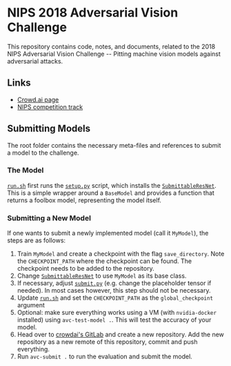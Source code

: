 # NIPS 2018 Adversarial Vision Challenge
This repository contains code, notes, and documents, related to the 2018 NIPS Adversarial Vision Challenge -- Pitting machine vision models against adversarial attacks.

## Links
* [Crowd.ai page](https://www.crowdai.org/challenges/nips-2018-adversarial-vision-challenge)
* [NIPS competition track](https://nips.cc/Conferences/2018/CompetitionTrack)

## Submitting Models

The root folder contains the necessary meta-files and references to submit a model to the challenge.

### The Model
[`run.sh`](./run.sh) first runs the [`setup.py`](./resnet-base/setup.py) script, which installs the 
[`SubmittableResNet`](./resnet-base/resnet_base/model/submittable_resnet.py). This is a simple wrapper around 
a `BaseModel` and provides a function that returns a foolbox model, representing the model itself.

### Submitting a New Model
If one wants to submit a newly implemented model (call it `MyModel`), the steps are as follows:

1. Train `MyModel` and create a checkpoint with the flag `save_directory`.
Note the `CHECKPOINT_PATH` where the checkpoint can be found. The checkpoint needs to be added to the repository.
2. Change [`SubmittableResNet`](./resnet-base/resnet_base/model/submittable_resnet.py) to use `MyModel` as
its base class. 
3. If necessary, adjust [`submit.py`](./resnet-base/resnet_base/mains/submit.py) (e.g. change the placeholder
tensor if needed). In most cases however, this step should not be necessary.
4. Update [`run.sh`](./run.sh) and set the `CHECKPOINT_PATH` as the `global_checkpoint` argument
5. Optional: make sure everything works using a VM (with `nvidia-docker` installed) using `avc-test-model .`. This will
test the accuracy of your model.
6. Head over to [crowdai's GitLab](https://gitlab.crowdai.org) and create a new repository. 
Add the new repository as a new remote of this repository, commit and push everything.
7. Run `avc-submit .` to run the evaluation and submit the model.  
